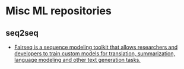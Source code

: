 # Misc ML repositories

## seq2seq
- [Fairseq is a sequence modeling toolkit that allows researchers and developers to train custom models for translation, summarization, language modeling and other text generation tasks.](https://github.com/facebookresearch/fairseq)
